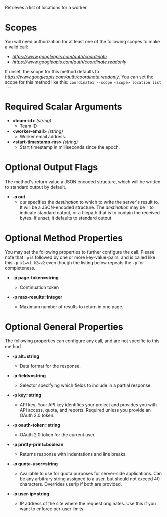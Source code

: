 Retrieves a list of locations for a worker.
# Scopes

You will need authorization for at least one of the following scopes to make a valid call:

* *https://www.googleapis.com/auth/coordinate*
* *https://www.googleapis.com/auth/coordinate.readonly*

If unset, the scope for this method defaults to *https://www.googleapis.com/auth/coordinate.readonly*.
You can set the scope for this method like this: `coordinate1 --scope <scope> location list ...`
# Required Scalar Arguments
* **&lt;team-id&gt;** *(string)*
    - Team ID
* **&lt;worker-email&gt;** *(string)*
    - Worker email address.
* **&lt;start-timestamp-ms&gt;** *(string)*
    - Start timestamp in milliseconds since the epoch.

# Optional Output Flags

The method's return value a JSON encoded structure, which will be written to standard output by default.

* **-o out**
    - *out* specifies the *destination* to which to write the server's result to.
      It will be a JSON-encoded structure.
      The *destination* may be `-` to indicate standard output, or a filepath that is to contain the received bytes.
      If unset, it defaults to standard output.
# Optional Method Properties

You may set the following properties to further configure the call. Please note that `-p` is followed by one 
or more key-value-pairs, and is called like this `-p k1=v1 k2=v2` even though the listing below repeats the
`-p` for completeness.

* **-p page-token=string**
    - Continuation token

* **-p max-results=integer**
    - Maximum number of results to return in one page.

# Optional General Properties

The following properties can configure any call, and are not specific to this method.

* **-p alt=string**
    - Data format for the response.

* **-p fields=string**
    - Selector specifying which fields to include in a partial response.

* **-p key=string**
    - API key. Your API key identifies your project and provides you with API access, quota, and reports. Required unless you provide an OAuth 2.0 token.

* **-p oauth-token=string**
    - OAuth 2.0 token for the current user.

* **-p pretty-print=boolean**
    - Returns response with indentations and line breaks.

* **-p quota-user=string**
    - Available to use for quota purposes for server-side applications. Can be any arbitrary string assigned to a user, but should not exceed 40 characters. Overrides userIp if both are provided.

* **-p user-ip=string**
    - IP address of the site where the request originates. Use this if you want to enforce per-user limits.
